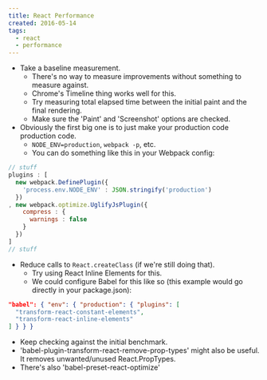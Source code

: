 ```yaml
---
title: React Performance
created: 2016-05-14
tags:
  - react
  - performance
---
```


* Take a baseline measurement.
    * There's no way to measure improvements without something to measure against.
    * Chrome's Timeline thing works well for this.
    * Try measuring total elapsed time between the initial paint and the final rendering.
    * Make sure the 'Paint' and 'Screenshot' options are checked.
* Obviously the first big one is to just make your production code production code.
    * `NODE_ENV=production`, `webpack -p`, etc.
    * You can do something like this in your Webpack config:

```javascript
// stuff
plugins : [
  new webpack.DefinePlugin({
    'process.env.NODE_ENV' : JSON.stringify('production')
  })
, new webpack.optimize.UglifyJsPlugin({
    compress : {
      warnings : false
    }
  })
]
// stuff
```

* Reduce calls to `React.createClass` (if we're still doing that).
    * Try using React Inline Elements for this.
    * We could configure Babel for this like so (this example would go directly in your package.json):

```json
"babel": { "env": { "production": { "plugins": [
  "transform-react-constant-elements",
  "transform-react-inline-elements"
] } } }
```

* Keep checking against the initial benchmark.
* 'babel-plugin-transform-react-remove-prop-types' might also be useful. It removes unwanted/unused React.PropTypes.
* There's also 'babel-preset-react-optimize'
